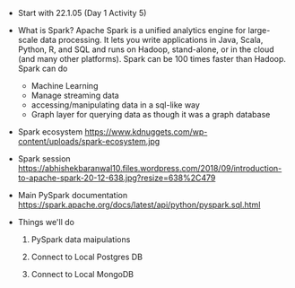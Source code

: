 
* Start with 22.1.05 (Day 1 Activity 5)

* What is Spark?
Apache Spark is a unified analytics engine for large-scale data processing. It lets you write applications in Java, Scala, Python, R, and SQL and runs on Hadoop, stand-alone, or in the cloud (and many other platforms). Spark can be 100 times faster than Hadoop. Spark can do
	* Machine Learning
	* Manage streaming data
    * accessing/manipulating data in a sql-like way
	* Graph layer for querying data as though it was a graph database

* Spark ecosystem
https://www.kdnuggets.com/wp-content/uploads/spark-ecosystem.jpg

* Spark session
https://abhishekbaranwal10.files.wordpress.com/2018/09/introduction-to-apache-spark-20-12-638.jpg?resize=638%2C479

* Main PySpark documentation
https://spark.apache.org/docs/latest/api/python/pyspark.sql.html


* Things we'll do

    1) PySpark data maipulations

    2) Connect to Local Postgres DB

    3) Connect to Local MongoDB